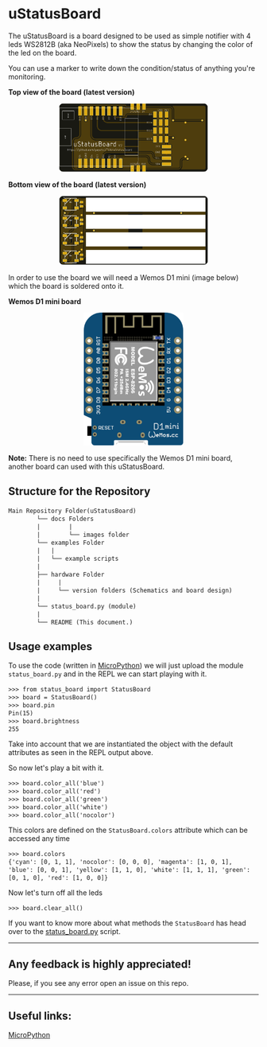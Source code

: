 # uStatusBoard
The uStatusBoard is a board designed to be used as simple notifier with 4 leds WS2812B (aka NeoPixels) to show the status
by changing the color of the led on the board.

You can use a marker to write down the condition/status of anything you're monitoring.

**Top view of the board (latest version)**

<p align="center">
<img src="./docs/images/bottom_v02.png" alt="Top View of the board"  width="300"/>
</p>

**Bottom view of the board (latest version)**

<p align="center">
<img src="./docs/images/top_v02.png" alt="Bottom view of the board"  width="300"/>
</p>

In order to use the board we will need a Wemos D1 mini (image below) which the board is soldered onto it.

**Wemos D1 mini board**

<p align="center">
<img src="./docs/images/wemos_d1_mini.png" alt="Wemos d1 mini board"  width="200"/>
</p>


**Note:** There is no need to use specifically the Wemos D1 mini board, another board can used with this uStatusBoard.


## Structure for the Repository

```
Main Repository Folder(uStatusBoard)
        └── docs Folders
        |        |
        |        └── images folder
        └── examples Folder
        |   |
        |   └── example scripts
        |     
        ├── hardware Folder
        |     |
        |     └── version folders (Schematics and board design)
        |
        └── status_board.py (module)
        |
        └── README (This document.)
```

## Usage examples
To use the code (written in [MicroPython](https://micropython.org/)) we will just upload the module `status_board.py` and in the REPL we can start playing with it.

```console
>>> from status_board import StatusBoard
>>> board = StatusBoard()
>>> board.pin
Pin(15)
>>> board.brightness
255
```

Take into account that we are instantiated the object with the default attributes as seen in the REPL output above.

So now let's play a bit with it.

```console
>>> board.color_all('blue')
>>> board.color_all('red')
>>> board.color_all('green')
>>> board.color_all('white')
>>> board.color_all('nocolor')
```

This colors are defined on the `StatusBoard.colors` attribute which can be accessed any time

```console
>>> board.colors
{'cyan': [0, 1, 1], 'nocolor': [0, 0, 0], 'magenta': [1, 0, 1], 'blue': [0, 0, 1], 'yellow': [1, 1, 0], 'white': [1, 1, 1], 'green': [0, 1, 0], 'red': [1, 0, 0]}
```

Now let's turn off all the leds

```console
>>> board.clear_all()
```

If you want to know more about what methods the `StatusBoard` has head over to the [status_board.py](./status_board.py) script.

___
## Any feedback is highly appreciated! 

Please, if you see any error open an issue on this repo.

___
## Useful links:

[MicroPython](https://micropython.org/)
